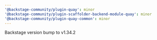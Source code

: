```yaml
---
'@backstage-community/plugin-quay': minor
'@backstage-community/plugin-scaffolder-backend-module-quay': minor
'@backstage-community/plugin-quay-common': minor
---
```


Backstage version bump to v1.34.2
